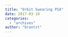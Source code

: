 ```yaml
---
title: "Orbit Swearing PSA"
date: 2017-03-10
categories: 
  - "archives"
author: "brantzt"
---
```



